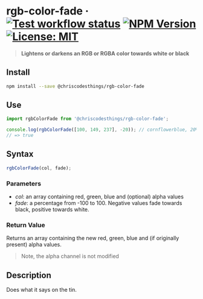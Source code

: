 # rgb-color-fade &middot; [![Test workflow status](https://github.com/ChrisCodesThings/rgb-color-fade/actions/workflows/test.yml/badge.svg)](../../actions/workflows/test.yml) [![NPM Version](https://img.shields.io/npm/v/@chriscodesthings/rgb-color-fade)](https://www.npmjs.com/package/@chriscodesthings/rgb-color-fade) [![License: MIT](https://img.shields.io/badge/License-MIT-blue.svg)](https://opensource.org/licenses/MIT)

> **Lightens or darkens an RGB or RGBA color towards white or black**

## Install

```sh
npm install --save @chriscodesthings/rgb-color-fade
```

## Use

```js
import rgbColorFade from '@chriscodesthings/rgb-color-fade';

console.log(rgbColorFade([100, 149, 237], -20)); // cornflowerblue, 20% darker
// => true
```

## Syntax

```js
rgbColorFade(col, fade);
```

### Parameters

- *col*: an array containing red, green, blue and (optional) alpha values
- *fade*: a percentage from -100 to 100. Negative values fade towards black, positive towards white.

### Return Value

Returns an array containing the new red, green, blue and (if originally present) alpha values.
> Note, the alpha channel is not modified

## Description

Does what it says on the tin.
